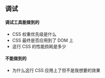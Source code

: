 ##  调试
#### 调试工具能做到的
- CSS 权重优先级是什么
- CSS 最终是否应用到了 DOM 上
- 这行 CSS 的性能损耗是多少

#### 不能做到的
- 为什么这行 CSS 应用上了但不是我想要的效果
